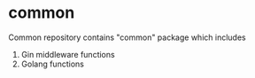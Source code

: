 # common
Common repository contains "common" package which includes

1. Gin middleware functions
2. Golang functions
